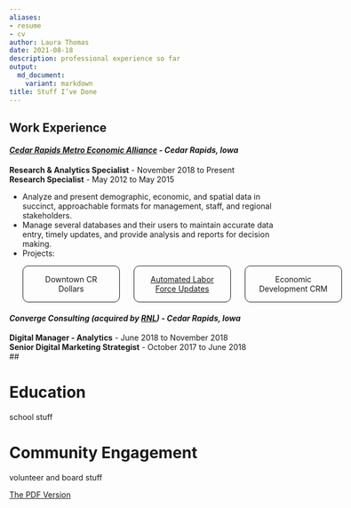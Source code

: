 ```yaml
---
aliases:
- resume
- cv
author: Laura Thomas
date: 2021-08-18
description: professional experience so far
output:
  md_document:
    variant: markdown
title: Stuff I’ve Done
---
```


## Work Experience

#### *[Cedar Rapids Metro Economic Alliance](https://www.cedarrapids.org) - Cedar Rapids, Iowa* 

**Research & Analytics Specialist** - November 2018 to Present  
**Research Specialist** - May 2012 to May 2015  
- Analyze and present demographic, economic, and spatial data in
succinct, approachable formats for management, staff, and regional
stakeholders.  
- Manage several databases and their users to maintain accurate data
entry, timely updates, and provide analysis and reports for decision
making.  
- Projects:

<style>
.athingidid {
  border-radius: 10px;
  border: solid 1px;
  padding: 15px;
}
.projects {
  list-style-type: none;
  display: grid;
  grid-template-columns: 175px 175px 175px;
  text-align: center;
  grid-gap: 25px;
}
</style>
<ul class="projects">
<li class="athingidid">
Downtown CR Dollars
</li>
<li class="athingidid">
<a href="https://www.laurasdomain.com/post/2021-08-24-automating-labor-force-updates/">Automated
Labor Force Updates</a>
</li>
<li class="athingidid">
Economic Development CRM
</li>
</ul>

#### *Converge Consulting (acquired by [RNL](https://www.ruffalonl.com/)) - Cedar Rapids, Iowa* 

**Digital Manager - Analytics** - June 2018 to November 2018  
**Senior Digital Marketing Strategist** - October 2017 to June 2018  
\#\#

# Education

school stuff

# Community Engagement

volunteer and board stuff

[The PDF
Version](https://www.laurasdomain.com/post/2021-08-16-oof-i-did-it/LauraThomas-Resume.pdf)
